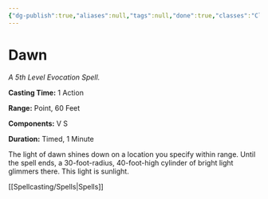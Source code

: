 ```yaml
---
{"dg-publish":true,"aliases":null,"tags":null,"done":true,"classes":"Cleric, Wizard,","spellLevel":5,"school":"Evocation","source":"XGE","permalink":"/spells/dawn/","dgHomeLink":false,"dgPassFrontmatter":true}
---
```


# Dawn
*A 5th Level Evocation Spell.*

**Casting Time:** 1 Action

**Range:** Point, 60 Feet

**Components:** V S 

**Duration:** Timed, 1 Minute

The light of dawn shines down on a location you specify within range. Until the spell ends, a 30-foot-radius, 40-foot-high cylinder of bright light glimmers there. This light is sunlight.

[[Spellcasting/Spells|Spells]]